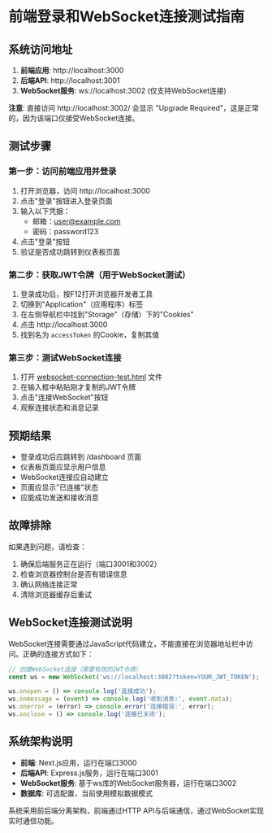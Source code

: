 # 前端登录和WebSocket连接测试指南

## 系统访问地址

1. **前端应用**: http://localhost:3000
2. **后端API**: http://localhost:3001
3. **WebSocket服务**: ws://localhost:3002 (仅支持WebSocket连接)

**注意**: 直接访问 http://localhost:3002/ 会显示 "Upgrade Required"，这是正常的，因为该端口仅接受WebSocket连接。

## 测试步骤

### 第一步：访问前端应用并登录

1. 打开浏览器，访问 http://localhost:3000
2. 点击"登录"按钮进入登录页面
3. 输入以下凭据：
   - 邮箱：user@example.com
   - 密码：password123
4. 点击"登录"按钮
5. 验证是否成功跳转到仪表板页面

### 第二步：获取JWT令牌（用于WebSocket测试）

1. 登录成功后，按F12打开浏览器开发者工具
2. 切换到"Application"（应用程序）标签
3. 在左侧导航栏中找到"Storage"（存储）下的"Cookies"
4. 点击 http://localhost:3000
5. 找到名为 `accessToken` 的Cookie，复制其值

### 第三步：测试WebSocket连接

1. 打开 [websocket-connection-test.html](file:///e:/我的微信/test/websocket-connection-test.html) 文件
2. 在输入框中粘贴刚才复制的JWT令牌
3. 点击"连接WebSocket"按钮
4. 观察连接状态和消息记录

## 预期结果

- 登录成功后应跳转到 /dashboard 页面
- 仪表板页面应显示用户信息
- WebSocket连接应自动建立
- 页面应显示"已连接"状态
- 应能成功发送和接收消息

## 故障排除

如果遇到问题，请检查：

1. 确保后端服务正在运行（端口3001和3002）
2. 检查浏览器控制台是否有错误信息
3. 确认网络连接正常
4. 清除浏览器缓存后重试

## WebSocket连接测试说明

WebSocket连接需要通过JavaScript代码建立，不能直接在浏览器地址栏中访问。正确的连接方式如下：

```javascript
// 创建WebSocket连接（需要有效的JWT令牌）
const ws = new WebSocket('ws://localhost:3002?token=YOUR_JWT_TOKEN');

ws.onopen = () => console.log('连接成功');
ws.onmessage = (event) => console.log('收到消息:', event.data);
ws.onerror = (error) => console.error('连接错误:', error);
ws.onclose = () => console.log('连接已关闭');
```

## 系统架构说明

- **前端**: Next.js应用，运行在端口3000
- **后端API**: Express.js服务，运行在端口3001
- **WebSocket服务**: 基于ws库的WebSocket服务器，运行在端口3002
- **数据库**: 可选配置，当前使用模拟数据模式

系统采用前后端分离架构，前端通过HTTP API与后端通信，通过WebSocket实现实时通信功能。